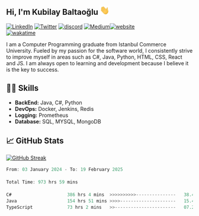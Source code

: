 <h2> Hi, I'm Kubilay Baltaoğlu <img src="https://raw.githubusercontent.com/ABSphreak/ABSphreak/master/gifs/Hi.gif" height="25px"></h2>

[![LinkedIn](https://img.shields.io/badge/LinkedIn-4682B4?style=for-the-badge&logo=linkedin&logoColor=white)](https://www.linkedin.com/in/kubilay-baltao%C4%9Flu-a16a40276/) [![Twitter](https://img.shields.io/badge/Twitter-1E90FF?style=for-the-badge&logo=twitter&logoColor=white)](https://twitter.com/PntherNN) [![discord](https://img.shields.io/badge/Discord-7289DA?style=for-the-badge&logo=discord&logoColor=white)](https://discordapp.com/users/418823231538200609) [![Medium](https://img.shields.io/badge/Medium-555555?style=for-the-badge&logo=medium&logoColor=white)](https://medium.com/@kubilaybaltaoglu)[![website](https://img.shields.io/badge/website-000000?style=for-the-badge&logo=About.me&logoColor=white)](https://pnternn.github.io/website/) <br>
[![wakatime](https://wakatime.com/badge/user/018cd354-516b-4075-b139-61022b14fded.svg)](https://wakatime.com/@018cd354-516b-4075-b139-61022b14fded)

I am a Computer Programming graduate from Istanbul Commerce University. Fueled by my passion for the software world, I consistently strive to improve myself in areas such as C#, Java, Python, HTML, CSS, React and JS. I am always open to learning and development because I believe it is the key to success.

## 👨‍💻 Skills

-  **BackEnd:**  Java, C#, Python
-  **DevOps:**  Docker, Jenkins, Redis
-  **Logging:**  Prometheus
-  **Database:** SQL, MYSQL, MongoDB

## 📈 GitHub Stats

[![GitHub Streak](https://streak-stats.demolab.com?user=PnterNN&theme=transparent&hide_border=true)]([https://git.io/streak-stats](https://pnternn.github.io/website/))

<!--START_SECTION:waka-->

```C#
From: 03 January 2024 - To: 19 February 2025

Total Time: 973 hrs 59 mins

C#                     386 hrs 4 mins  >>>>>>>>>>---------------   38.42 %
Java                   154 hrs 51 mins >>>>---------------------   15.41 %
TypeScript             73 hrs 2 mins   >>-----------------------   07.27 %
```

<!--END_SECTION:waka-->
